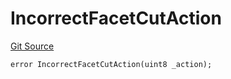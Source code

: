 # IncorrectFacetCutAction
[Git Source](https://github.com/thrackle-io/rules-protocol/blob/ca661487b49e5b916c4fa8811d6bdafbe530a6c8/src/diamond/core/DiamondCut/DiamondCutLib.sol)


```solidity
error IncorrectFacetCutAction(uint8 _action);
```

